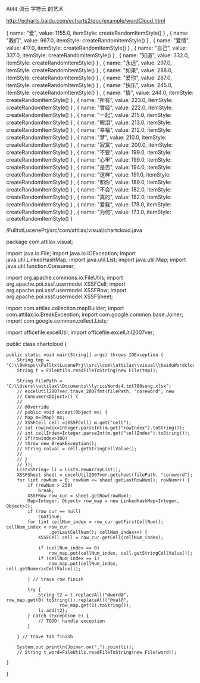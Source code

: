 Atitit 词云 字符云 的艺术


http://echarts.baidu.com/echarts2/doc/example/wordCloud.html





 {
                name: "爱",
                value: 1155.0,
                itemStyle: createRandomItemStyle()
            }               ,  {
                name: "我们",
                value: 967.0,
                itemStyle: createRandomItemStyle()
            }               ,  {
                name: "爱情",
                value: 417.0,
                itemStyle: createRandomItemStyle()
            }               ,  {
                name: "自己",
                value: 337.0,
                itemStyle: createRandomItemStyle()
            }               ,  {
                name: "知道",
                value: 332.0,
                itemStyle: createRandomItemStyle()
            }               ,  {
                name: "永远",
                value: 297.0,
                itemStyle: createRandomItemStyle()
            }               ,  {
                name: "如果",
                value: 288.0,
                itemStyle: createRandomItemStyle()
            }               ,  {
                name: "爱你",
                value: 287.0,
                itemStyle: createRandomItemStyle()
            }               ,  {
                name: "快乐",
                value: 245.0,
                itemStyle: createRandomItemStyle()
            }               ,  {
                name: "情",
                value: 244.0,
                itemStyle: createRandomItemStyle()
            }               ,  {
                name: "所有",
                value: 223.0,
                itemStyle: createRandomItemStyle()
            }               ,  {
                name: "曾经",
                value: 222.0,
                itemStyle: createRandomItemStyle()
            }               ,  {
                name: "一起",
                value: 215.0,
                itemStyle: createRandomItemStyle()
            }               ,  {
                name: "眼泪",
                value: 213.0,
                itemStyle: createRandomItemStyle()
            }               ,  {
                name: "幸福",
                value: 212.0,
                itemStyle: createRandomItemStyle()
            }               ,  {
                name: "梦",
                value: 210.0,
                itemStyle: createRandomItemStyle()
            }               ,  {
                name: "寂寞",
                value: 200.0,
                itemStyle: createRandomItemStyle()
            }               ,  {
                name: "不要",
                value: 199.0,
                itemStyle: createRandomItemStyle()
            }               ,  {
                name: "心里",
                value: 199.0,
                itemStyle: createRandomItemStyle()
            }               ,  {
                name: "是否",
                value: 194.0,
                itemStyle: createRandomItemStyle()
            }               ,  {
                name: "这样",
                value: 191.0,
                itemStyle: createRandomItemStyle()
            }               ,  {
                name: "和你",
                value: 189.0,
                itemStyle: createRandomItemStyle()
            }               ,  {
                name: "不会",
                value: 182.0,
                itemStyle: createRandomItemStyle()
            }               ,  {
                name: "真的",
                value: 182.0,
                itemStyle: createRandomItemStyle()
            }               ,  {
                name: "爱我",
                value: 178.0,
                itemStyle: createRandomItemStyle()
            }               ,  {
                name: "为何",
                value: 173.0,
                itemStyle: createRandomItemStyle()
            }         


/FulltxtLucenePrj/src/com/attilax/visual/chartcloud.java

package com.attilax.visual;

import java.io.File;
import java.io.IOException;
import java.util.LinkedHashMap;
import java.util.List;
import java.util.Map;
import java.util.function.Consumer;

import org.apache.commons.io.FileUtils;
import org.apache.poi.xssf.usermodel.XSSFCell;
import org.apache.poi.xssf.usermodel.XSSFRow;
import org.apache.poi.xssf.usermodel.XSSFSheet;

import com.attilax.collection.mapBuilder;
import com.attilax.io.BreakException;
import com.google.common.base.Joiner;
import com.google.common.collect.Lists;

import officefile.excelUtil;
import officefile.excelUtil2007ver;

public class chartcloud {

	public static void main(String[] args) throws IOException {
		String tmp = "C:\\0wkspc\\FulltxtLucenePrj\\src\\com\\attilax\\visual\\baiduWordcloudJsontmplt.txt";
		String t = FileUtils.readFileToString(new File(tmp));

		String filePath = "C:\\Users\\attilax\\Documents\\lyricsWords4.txt700song.xlsx";
		// excelUtil2007ver.trave_2007fmt(filePath, "coreword", new
		// Consumer<Object>() {
		//
		// @Override
		// public void accept(Object mx) {
		// Map m=(Map) mx;
		// XSSFCell cell =(XSSFCell) m.get("cell");
		// int rowindex=Integer.parseInt(m.get("rowIndex").toString());
		// int cellIndex=Integer.parseInt(m.get("cellIndex").toString());
		// if(rowindex>300)
		// throw new BreakException();
		// String colval = cell.getStringCellValue();
		//
		// }
		// });
		List<String> li = Lists.newArrayList();
		XSSFSheet sheet = excelUtil2007ver.getsheet(filePath, "coreword");
		for (int rowNum = 0; rowNum <= sheet.getLastRowNum(); rowNum++) {
			if (rowNum > 250)
				break;
			XSSFRow row_cur = sheet.getRow(rowNum);
			Map<Integer, Object> row_map = new LinkedHashMap<Integer, Object>();
			if (row_cur == null)
				continue;
			for (int cellNum_index = row_cur.getFirstCellNum(); cellNum_index < row_cur
					.getLastCellNum(); cellNum_index++) {
				XSSFCell cell = row_cur.getCell(cellNum_index);

				if (cellNum_index == 0)
					row_map.put(cellNum_index, cell.getStringCellValue());
				if (cellNum_index == 1)
					row_map.put(cellNum_index, cell.getNumericCellValue());

			} // trave row finish

			try {
				String t2 = t.replaceAll("@word@", row_map.get(0).toString()).replaceAll("@val@",
						row_map.get(1).toString());
				li.add(t2);
			} catch (Exception e) {
				// TODO: handle exception
			}

		} // trave tab finish

		System.out.println(Joiner.on(",").join(li));
		// String t_word=FileUtils.readFileToString(new File(word));

	}

}

